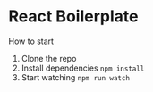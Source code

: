 # React Boilerplate

How to start

1. Clone the repo
2. Install dependencies `npm install`
3. Start watching `npm run watch`

